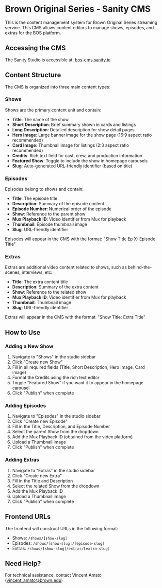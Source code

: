 # Brown Original Series - Sanity CMS

This is the content management system for Brown Original Series streaming service. This CMS allows content editors to manage shows, episodes, and extras for the BOS platform.

## Accessing the CMS

The Sanity Studio is accessible at: [bos-cms.sanity.io](https://bos-cms.sanity.io)

## Content Structure

The CMS is organized into three main content types:

### Shows

Shows are the primary content unit and contain:
- **Title**: The name of the show
- **Short Description**: Brief summary shown in cards and listings
- **Long Description**: Detailed description for show detail pages
- **Hero Image**: Large banner image for the show page (16:9 aspect ratio recommended)
- **Card Image**: Thumbnail image for listings (2:3 aspect ratio recommended)
- **Credits**: Rich text field for cast, crew, and production information
- **Featured Show**: Toggle to include the show in homepage carousels
- **Slug**: Auto-generated URL-friendly identifier (based on title)

### Episodes

Episodes belong to shows and contain:
- **Title**: The episode title
- **Description**: Summary of the episode content
- **Episode Number**: Numerical order of the episode
- **Show**: Reference to the parent show
- **Mux Playback ID**: Video identifier from Mux for playback
- **Thumbnail**: Episode thumbnail image
- **Slug**: URL-friendly identifier

Episodes will appear in the CMS with the format: "Show Title Ep X: Episode Title"

### Extras

Extras are additional video content related to shows, such as behind-the-scenes, interviews, etc:
- **Title**: The extra content title
- **Description**: Summary of the extra content
- **Show**: Reference to the related show
- **Mux Playback ID**: Video identifier from Mux for playback
- **Thumbnail**: Thumbnail image
- **Slug**: URL-friendly identifier

Extras will appear in the CMS with the format: "Show Title: Extra Title"

## How to Use

### Adding a New Show

1. Navigate to "Shows" in the studio sidebar
2. Click "Create new Show"
3. Fill in all required fields (Title, Short Description, Hero Image, Card Image)
4. Format the Credits using the rich text editor
5. Toggle "Featured Show" if you want it to appear in the homepage carousel
6. Click "Publish" when complete

### Adding Episodes

1. Navigate to "Episodes" in the studio sidebar
2. Click "Create new Episode"
3. Fill in the Title, Description, and Episode Number
4. Select the parent Show from the dropdown
5. Add the Mux Playback ID (obtained from the video platform)
6. Upload a Thumbnail image
7. Click "Publish" when complete

### Adding Extras

1. Navigate to "Extras" in the studio sidebar
2. Click "Create new Extra"
3. Fill in the Title and Description
4. Select the related Show from the dropdown
5. Add the Mux Playback ID
6. Upload a Thumbnail image
7. Click "Publish" when complete

## Frontend URLs

The frontend will construct URLs in the following format:
- Shows: `/shows/[show-slug]`
- Episodes: `/shows/[show-slug]/[episode-slug]`
- Extras: `/shows/[show-slug]/extras/[extra-slug]`

## Need Help?

For technical assistance, contact Vincent Amato (vincent_amato@brown.edu)

